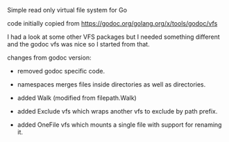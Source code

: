 Simple read only virtual file system for Go

code initially copied from https://godoc.org/golang.org/x/tools/godoc/vfs

I had a look at some other VFS packages but I needed something different and
the godoc vfs was nice so I started from that.


changes from godoc version:

- removed godoc specific code.

- namespaces merges files inside directories as well as directories.

- added Walk (modified from filepath.Walk)

- added Exclude vfs which wraps another vfs to exclude by path prefix.
  
- added OneFile vfs which mounts a single file with support for renaming it.

